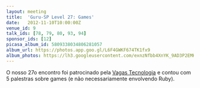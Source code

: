 ```yaml
---
layout: meeting
title:  'Guru-SP Level 27: Games'
date:   2012-11-10T10:00:00Z
venue_id: 9
talk_ids: [78, 79, 80, 93, 94]
sponsor_ids: [12]
picasa_album_id: 5809338034806281057
album_url: https://photos.app.goo.gl/L6F4GWKF674TK1fx9
album_photos: https://lh3.googleusercontent.com/exnzNfbb4XnYK_9AD3P2EMHklOdhE5J1LtV0uy3T0SCR1jDudP0690_Bcjsgq9xvEP_KAPeFt4MRHKEdx1Hu0XJGc8v86bcvXVT9U8Kzhdhe1_ADxCFaoW2KRHfURvwdvYpJE2m0ypr3xWsUOLZXJchD4QyDgdX-lgi3d5t99wD3gBwmj_NECpOzbNI4sO-LdhTquq5eJsHvjE0G4tCGyolYSDlV1EkHnHhDkjRdog0AJzDXaThIXjK2UHLmZXhywP_QMdcB7SABPSLwOoyVe2SFLOHHhxVpP2QsSSpCVecZ37kTpi7egFekux4AcNaZgPH_F1nd4qUgAt4aDeCC_vdbY6laIjDyi4oa7O6qYHXih2IffAjA9fMpS5nVer-Fq06s7rxCDGsYSMYQvsS_NaNQkeCyVnq4bFUM6cvKLHJvLA4hw3jiWkaqAIune9IKeIPuGNNJyUpgGa_rA7DD6WUFUoR9Nc3hYOQAdDiDI8ZEYTlE5pdlE-oi9dZ7IoZlJ9zdP4HWJWUUtzeR6dXylp2oQplEiHApV3HhPU9dOFAWJ9TSD2shzpk-oQe0O9X6cg7TAkql940YsVpDjghe0X6WA-swdWaEcyuQYv43SxpRtFcYkMCFgTECdc07aEKXXxq6JZkNw79of9Fk1lcZKiK4IVzLHcI7dAU-30ftgHqs9reuPuW3LBfeMypsTepI9HNMbE7oUuxJd4fBEQ
---
```


<p>O nosso 27o encontro foi patrocinado pela <a href="http://www.vagas.com.br">Vagas Tecnologia</a> e contou com 5 palestras sobre games (e n&atilde;o necessariamente envolvendo Ruby).</p>


